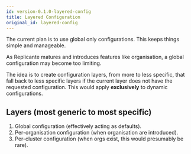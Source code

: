 ```yaml
---
id: version-0.1.0-layered-config
title: Layered Configuration
original_id: layered-config
---
```


The current plan is to use global only configurations.
This keeps things simple and manageable.

As Replicante matures and introduces features like organisation,
a global configuration may become too limiting.

The idea is to create configuration layers, from more to less specific, that fall back
to less specific layers if the current layer does not have the requested configuration.
This would apply **exclusively** to dynamic configurations.

## Layers (most generic to most specific)

  1. Global configuration (effectively acting as defaults).
  2. Per-organisation configuration (when organisation are introduced).
  3. Per-cluster configuration (when orgs exist, this would presumably be rare).
